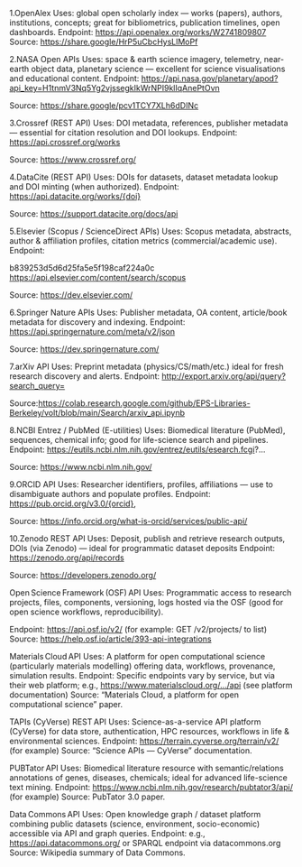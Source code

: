 1.OpenAlex
Uses:
global open scholarly index — works (papers), authors, institutions, concepts; great for bibliometrics, publication timelines, open dashboards.
Endpoint: https://api.openalex.org/works/W2741809807
Source:
https://share.google/HrP5uCbcHysLlMoPf



2.NASA Open APIs
Uses:
space & earth science imagery, telemetry, near-earth object data, planetary science — excellent for science visualisations and educational content.
Endpoint: https://api.nasa.gov/planetary/apod?api_key=H1tnmV3Nq5Yg2vjssegkIkWrNPI9klIqAnePtOvn


Source:
https://share.google/pcv1TCY7XLh6dDINc



3.Crossref (REST API)
Uses:
DOI metadata, references, publisher metadata — essential for citation resolution and DOI lookups.
Endpoint: https://api.crossref.org/works


Source:
https://www.crossref.org/



4.DataCite (REST API)
Uses:
DOIs for datasets, dataset metadata lookup and DOI minting (when authorized).
Endpoint: 
https://api.datacite.org/works/{doi}

Source:
https://support.datacite.org/docs/api



5.Elsevier (Scopus / ScienceDirect APIs)
Uses:
Scopus metadata, abstracts, author & affiliation profiles, citation metrics (commercial/academic use).
Endpoint:

b839253d5d6d25fa5e5f198caf224a0c
https://api.elsevier.com/content/search/scopus


Source: 
https://dev.elsevier.com/



6.Springer Nature APIs
Uses:
Publisher metadata, OA content, article/book metadata for discovery and indexing.
Endpoint: https://api.springernature.com/meta/v2/json


Source:
https://dev.springernature.com/

7.arXiv API
Uses:
Preprint metadata (physics/CS/math/etc.) ideal for fresh research discovery and alerts.
Endpoint: http://export.arxiv.org/api/query?search_query=

Source:https://colab.research.google.com/github/EPS-Libraries-Berkeley/volt/blob/main/Search/arxiv_api.ipynb



8.NCBI Entrez / PubMed (E-utilities)
Uses:
Biomedical literature (PubMed), sequences, chemical info; good for life-science search and pipelines.
Endpoint: https://eutils.ncbi.nlm.nih.gov/entrez/eutils/esearch.fcgi?...

Source: https://www.ncbi.nlm.nih.gov/




9.ORCID API
Uses:
Researcher identifiers, profiles, affiliations — use to disambiguate authors and populate profiles.
Endpoint: https://pub.orcid.org/v3.0/{orcid},

Source: https://info.orcid.org/what-is-orcid/services/public-api/




10.Zenodo REST API
Uses:
Deposit, publish and retrieve research outputs, DOIs (via Zenodo) — ideal for programmatic dataset deposits
Endpoint: https://zenodo.org/api/records

Source: https://developers.zenodo.org/

Open Science Framework (OSF) API
Uses: Programmatic access to research projects, files, components, versioning, logs hosted via the OSF (good for open science workflows, reproducibility).

Endpoint: https://api.osf.io/v2/ (for example: GET /v2/projects/ to list) Source: https://help.osf.io/article/393-api-integrations

Materials Cloud API
Uses: A platform for open computational science (particularly materials modelling) offering data, workflows, provenance, simulation results. Endpoint: Specific endpoints vary by service, but via their web platform; e.g., https://www.materialscloud.org/…/api (see platform documentation) Source: “Materials Cloud, a platform for open computational science” paper.

TAPIs (CyVerse) REST API
Uses: Science-as-a-service API platform (CyVerse) for data store, authentication, HPC resources, workflows in life & environmental sciences. Endpoint: https://terrain.cyverse.org/terrain/v2/ (for example) Source: “Science APIs — CyVerse” documentation.

PUBTator API
Uses: Biomedical literature resource with semantic/relations annotations of genes, diseases, chemicals; ideal for advanced life-science text mining. Endpoint: https://www.ncbi.nlm.nih.gov/research/pubtator3/api/ (for example) Source: PubTator 3.0 paper.

Data Commons API
Uses: Open knowledge graph / dataset platform combining public datasets (science, environment, socio-economic) accessible via API and graph queries. Endpoint: e.g., https://api.datacommons.org/ or SPARQL endpoint via datacommons.org Source: Wikipedia summary of Data Commons.


